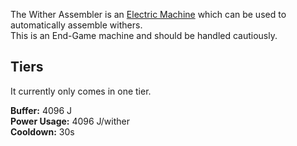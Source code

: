 The Wither Assembler is an [Electric Machine](https://github.com/Slimefun/Slimefun4/wiki/Electric-Machines) which can be used to automatically assemble withers.  
This is an End-Game machine and should be handled cautiously.

## Tiers
It currently only comes in one tier.  

**Buffer:** 4096 J  
**Power Usage:** 4096 J/wither  
**Cooldown:** 30s
